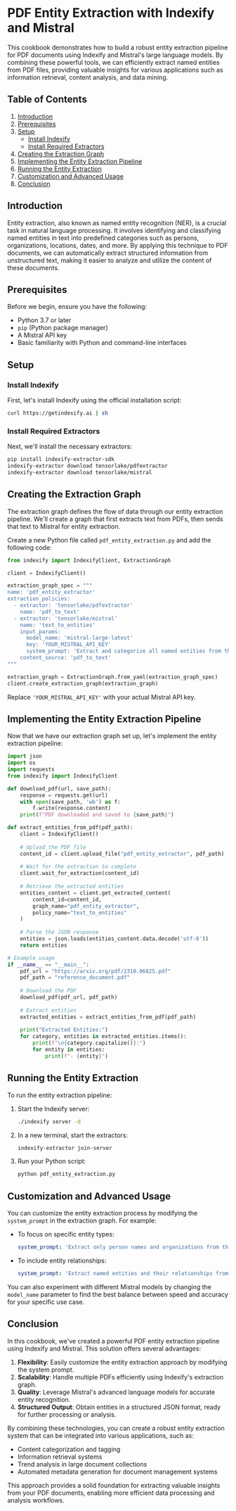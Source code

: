 # PDF Entity Extraction with Indexify and Mistral

This cookbook demonstrates how to build a robust entity extraction pipeline for PDF documents using Indexify and Mistral's large language models. By combining these powerful tools, we can efficiently extract named entities from PDF files, providing valuable insights for various applications such as information retrieval, content analysis, and data mining.

## Table of Contents

1. [Introduction](#introduction)
2. [Prerequisites](#prerequisites)
3. [Setup](#setup)
   - [Install Indexify](#install-indexify)
   - [Install Required Extractors](#install-required-extractors)
4. [Creating the Extraction Graph](#creating-the-extraction-graph)
5. [Implementing the Entity Extraction Pipeline](#implementing-the-entity-extraction-pipeline)
6. [Running the Entity Extraction](#running-the-entity-extraction)
7. [Customization and Advanced Usage](#customization-and-advanced-usage)
8. [Conclusion](#conclusion)

## Introduction

Entity extraction, also known as named entity recognition (NER), is a crucial task in natural language processing. It involves identifying and classifying named entities in text into predefined categories such as persons, organizations, locations, dates, and more. By applying this technique to PDF documents, we can automatically extract structured information from unstructured text, making it easier to analyze and utilize the content of these documents.

## Prerequisites

Before we begin, ensure you have the following:

- Python 3.7 or later
- `pip` (Python package manager)
- A Mistral API key
- Basic familiarity with Python and command-line interfaces

## Setup

### Install Indexify

First, let's install Indexify using the official installation script:

```bash
curl https://getindexify.ai | sh
```

### Install Required Extractors

Next, we'll install the necessary extractors:

```bash
pip install indexify-extractor-sdk
indexify-extractor download tensorlake/pdfextractor
indexify-extractor download tensorlake/mistral
```

## Creating the Extraction Graph

The extraction graph defines the flow of data through our entity extraction pipeline. We'll create a graph that first extracts text from PDFs, then sends that text to Mistral for entity extraction.

Create a new Python file called `pdf_entity_extraction.py` and add the following code:

```python
from indexify import IndexifyClient, ExtractionGraph

client = IndexifyClient()

extraction_graph_spec = """
name: 'pdf_entity_extractor'
extraction_policies:
  - extractor: 'tensorlake/pdfextractor'
    name: 'pdf_to_text'
  - extractor: 'tensorlake/mistral'
    name: 'text_to_entities'
    input_params:
      model_name: 'mistral-large-latest'
      key: 'YOUR_MISTRAL_API_KEY'
      system_prompt: 'Extract and categorize all named entities from the following text. Provide the results in a JSON format with categories: persons, organizations, locations, dates, and miscellaneous.'
    content_source: 'pdf_to_text'
"""

extraction_graph = ExtractionGraph.from_yaml(extraction_graph_spec)
client.create_extraction_graph(extraction_graph)
```

Replace `'YOUR_MISTRAL_API_KEY'` with your actual Mistral API key.

## Implementing the Entity Extraction Pipeline

Now that we have our extraction graph set up, let's implement the entity extraction pipeline:

```python
import json
import os
import requests
from indexify import IndexifyClient

def download_pdf(url, save_path):
    response = requests.get(url)
    with open(save_path, 'wb') as f:
        f.write(response.content)
    print(f"PDF downloaded and saved to {save_path}")

def extract_entities_from_pdf(pdf_path):
    client = IndexifyClient()
    
    # Upload the PDF file
    content_id = client.upload_file("pdf_entity_extractor", pdf_path)
    
    # Wait for the extraction to complete
    client.wait_for_extraction(content_id)
    
    # Retrieve the extracted entities
    entities_content = client.get_extracted_content(
        content_id=content_id,
        graph_name="pdf_entity_extractor",
        policy_name="text_to_entities"
    )
    
    # Parse the JSON response
    entities = json.loads(entities_content.data.decode('utf-8'))
    return entities

# Example usage
if __name__ == "__main__":
    pdf_url = "https://arxiv.org/pdf/2310.06825.pdf"
    pdf_path = "reference_document.pdf"
    
    # Download the PDF
    download_pdf(pdf_url, pdf_path)
    
    # Extract entities
    extracted_entities = extract_entities_from_pdf(pdf_path)
    
    print("Extracted Entities:")
    for category, entities in extracted_entities.items():
        print(f"\n{category.capitalize()}:")
        for entity in entities:
            print(f"- {entity}")
```

## Running the Entity Extraction

To run the entity extraction pipeline:

1. Start the Indexify server:
   ```bash
   ./indexify server -d
   ```

2. In a new terminal, start the extractors:
   ```bash
   indexify-extractor join-server
   ```

3. Run your Python script:
   ```bash
   python pdf_entity_extraction.py
   ```

## Customization and Advanced Usage

You can customize the entity extraction process by modifying the `system_prompt` in the extraction graph. For example:

- To focus on specific entity types:
  ```yaml
  system_prompt: 'Extract only person names and organizations from the following text. Provide the results in a JSON format with categories: persons and organizations.'
  ```

- To include entity relationships:
  ```yaml
  system_prompt: 'Extract named entities and their relationships from the following text. Provide the results in a JSON format with categories: entities (including type and name) and relationships (including type and involved entities).'
  ```

You can also experiment with different Mistral models by changing the `model_name` parameter to find the best balance between speed and accuracy for your specific use case.

## Conclusion

In this cookbook, we've created a powerful PDF entity extraction pipeline using Indexify and Mistral. This solution offers several advantages:

1. **Flexibility**: Easily customize the entity extraction approach by modifying the system prompt.
2. **Scalability**: Handle multiple PDFs efficiently using Indexify's extraction graph.
3. **Quality**: Leverage Mistral's advanced language models for accurate entity recognition.
4. **Structured Output**: Obtain entities in a structured JSON format, ready for further processing or analysis.

By combining these technologies, you can create a robust entity extraction system that can be integrated into various applications, such as:

- Content categorization and tagging
- Information retrieval systems
- Trend analysis in large document collections
- Automated metadata generation for document management systems

This approach provides a solid foundation for extracting valuable insights from your PDF documents, enabling more efficient data processing and analysis workflows.
